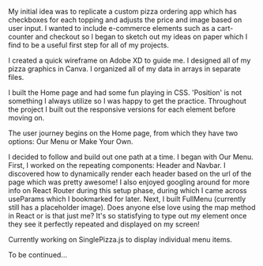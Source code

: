 My initial idea was to replicate a custom pizza ordering app which has checkboxes for each topping and adjusts the price and image based on user input. I wanted to include e-commerce elements such as a cart-counter and checkout so I began to sketch out my ideas on paper which I find to be a useful first step for all of my projects.

I created a quick wireframe on Adobe XD to guide me. I designed all of my pizza graphics in Canva. I organized all of my data in arrays in separate files.

I built the Home page and had some fun playing in CSS. 'Position' is not something I always utilize so I was happy to get the practice. Throughout the project I built out the responsive versions for each element before moving on. 

The user journey begins on the Home page, from which they have two options: Our Menu or Make Your Own.

I decided to follow and build out one path at a time. I began with Our Menu. 
First, I worked on the repeating components: Header and Navbar. I discovered how to dynamically render each header based on the url of the page which was pretty awesome! I also enjoyed googling around for more info on React Router during this setup phase, during which I came across useParams which I bookmarked for later.
Next, I built FullMenu (currently still has a placeholder image). Does anyone else love using the map method in React or is that just me? It's so statisfying to type out my element once they see it perfectly repeated and displayed on my screen!

Currently working on SinglePizza.js to display individual menu items.

To be continued...
